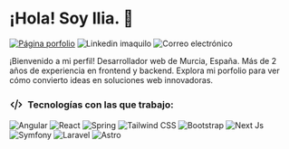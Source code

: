 # ¡Hola! Soy Ilia. 👋
<p>
<a href="https://imaquilo.com/"><img alt="Página porfolio" src="https://img.shields.io/badge/imaquilo.com-black"></a>
<img alt="Linkedin imaquilo" src="https://img.shields.io/badge/@imaquilo-%232f67f8?logo=linkedin&logoColor=white&color=%232f67f8">
<img alt="Correo electrónico" src="https://img.shields.io/badge/iliaqui.pe-%23D14836?logo=gmail&logoColor=white&color=%23D14836">
</p>
<p>¡Bienvenido a mi perfil! Desarrollador web de Murcia, España. Más de 2 años de experiencia en frontend y backend. Explora mi porfolio para ver cómo convierto ideas en soluciones web innovadoras.</p>
<h3 style="display:flex; align-items:center; gap: 0.5rem;"><svg  xmlns="http://www.w3.org/2000/svg"  width="24"  height="24"  viewBox="0 0 24 24"  fill="none"  stroke="currentColor"  stroke-width="2"  stroke-linecap="round"  stroke-linejoin="round"><path stroke="none" d="M0 0h24v24H0z" fill="none"/><path d="M7 8l-4 4l4 4" /><path d="M17 8l4 4l-4 4" /><path d="M14 4l-4 16" /></svg>Tecnologías con las que trabajo:</h3>
<p>
<img src="https://img.shields.io/badge/angular-%23DD0031.svg?style=for-the-badge&logo=angular&logoColor=white" alt="Angular"/>
<img src="https://img.shields.io/badge/react-%2320232a.svg?style=for-the-badge&logo=react&logoColor=%2361DAFB" alt="React"/>
<img src="https://img.shields.io/badge/spring-%236DB33F.svg?style=for-the-badge&logo=spring&logoColor=white" alt="Spring"/>
<img src="https://img.shields.io/badge/tailwindcss-%2338B2AC.svg?style=for-the-badge&logo=tailwind-css&logoColor=white" alt="Tailwind CSS"/>
<img src="https://img.shields.io/badge/bootstrap-%238511FA.svg?style=for-the-badge&logo=bootstrap&logoColor=white" alt="Bootstrap"/>
<img src="https://img.shields.io/badge/Next-black?style=for-the-badge&logo=next.js&logoColor=white" alt="Next Js"/>
<img src="https://img.shields.io/badge/symfony-%23000000.svg?style=for-the-badge&logo=symfony&logoColor=white" alt="Symfony"/>
<img src="https://img.shields.io/badge/laravel-%23FF2D20.svg?style=for-the-badge&logo=laravel&logoColor=white" alt="Laravel"/>
<img src="https://img.shields.io/badge/astro-%232C2052.svg?style=for-the-badge&logo=astro&logoColor=white" alt="Astro"/>
</p>